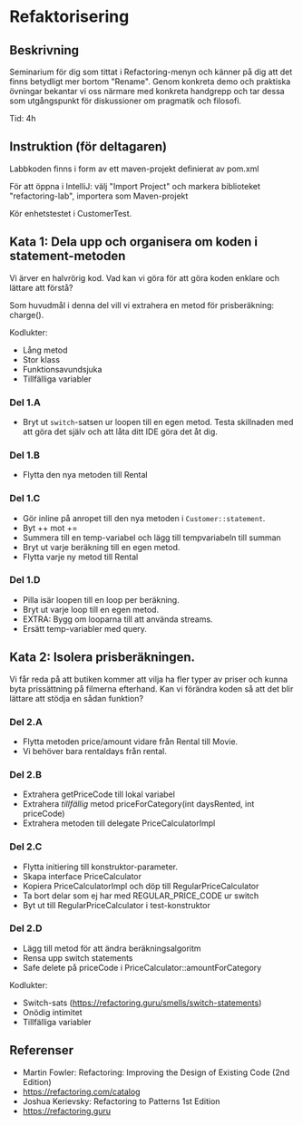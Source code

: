 # Refaktorisering

## Beskrivning

Seminarium för dig som tittat i Refactoring-menyn och känner på dig att det finns
betydligt mer bortom "Rename". Genom konkreta demo och praktiska övningar
bekantar vi oss närmare med konkreta handgrepp och tar dessa som utgångspunkt
för diskussioner om pragmatik och filosofi.

Tid: 4h

## Instruktion (för deltagaren)

Labbkoden finns i form av ett maven-projekt definierat av pom.xml

För att öppna i IntelliJ: välj "Import Project" och markera biblioteket "refactoring-lab", importera som Maven-projekt

Kör enhetstestet i CustomerTest.

## Kata 1: Dela upp och organisera om koden i statement-metoden

Vi ärver en halvrörig kod. Vad kan vi göra för att göra koden enklare och lättare att
förstå?

Som huvudmål i denna del vill vi extrahera en metod för prisberäkning: charge().

Kodlukter:
- Lång metod
- Stor klass
- Funktionsavundsjuka
- Tillfälliga variabler

### Del 1.A
- Bryt ut `switch`-satsen ur loopen till en egen metod. Testa skillnaden med 
att göra det själv och att låta ditt IDE göra det åt dig.

### Del 1.B
- Flytta den nya metoden till Rental

### Del 1.C
- Gör inline på anropet till den nya metoden i `Customer::statement`.
- Byt ++ mot +=
- Summera till en temp-variabel och lägg till tempvariabeln till summan
- Bryt ut varje beräkning till en egen metod.
- Flytta varje ny metod till Rental

### Del 1.D
- Pilla isär loopen till en loop per beräkning. 
- Bryt ut varje loop till en egen metod.
- EXTRA: Bygg om looparna till att använda streams.
- Ersätt temp-variabler med query. 

## Kata 2: Isolera prisberäkningen.

Vi får reda på att butiken kommer att vilja ha fler typer av priser
och kunna byta prissättning på filmerna efterhand. Kan vi förändra
koden så att det blir lättare att stödja en sådan funktion?

### Del 2.A
- Flytta metoden price/amount vidare från Rental till Movie.
- Vi behöver bara rentaldays från rental.

### Del 2.B
- Extrahera getPriceCode till lokal variabel
- Extrahera _tillfällig_ metod priceForCategory(int daysRented, int priceCode)
- Extrahera metoden till delegate PriceCalculatorImpl

### Del 2.C
- Flytta initiering till konstruktor-parameter.
- Skapa interface PriceCalculator
- Kopiera PriceCalculatorImpl och döp till RegularPriceCalculator
- Ta bort delar som ej har med REGULAR_PRICE_CODE ur switch
- Byt ut till RegularPriceCalculator i test-konstruktor

### Del 2.D
- Lägg till metod för att ändra beräkningsalgoritm
- Rensa upp switch statements
- Safe delete på priceCode i PriceCalculator::amountForCategory

Kodlukter:

- Switch-sats (https://refactoring.guru/smells/switch-statements)
- Onödig intimitet
- Tillfälliga variabler

## Referenser

- Martin Fowler: Refactoring: Improving the Design of Existing Code (2nd Edition)
- https://refactoring.com/catalog
- Joshua Kerievsky: Refactoring to Patterns 1st Edition
- https://refactoring.guru

